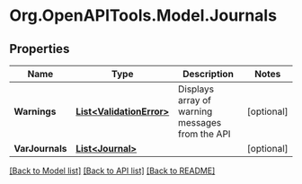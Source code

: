 # Org.OpenAPITools.Model.Journals

## Properties

Name | Type | Description | Notes
------------ | ------------- | ------------- | -------------
**Warnings** | [**List&lt;ValidationError&gt;**](ValidationError.md) | Displays array of warning messages from the API | [optional] 
**VarJournals** | [**List&lt;Journal&gt;**](Journal.md) |  | [optional] 

[[Back to Model list]](../README.md#documentation-for-models) [[Back to API list]](../README.md#documentation-for-api-endpoints) [[Back to README]](../README.md)


